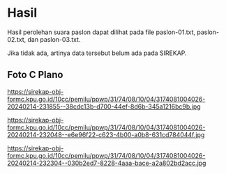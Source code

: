 # Hasil

Hasil perolehan suara paslon dapat dilihat pada file paslon-01.txt, paslon-02.txt, dan paslon-03.txt.

Jika tidak ada, artinya data tersebut belum ada pada SIREKAP.

## Foto C Plano

https://sirekap-obj-formc.kpu.go.id/10cc/pemilu/ppwp/31/74/08/10/04/3174081004026-20240214-231855--38cdc13b-d700-44ef-8d6b-345a1216bc9b.jpg

https://sirekap-obj-formc.kpu.go.id/10cc/pemilu/ppwp/31/74/08/10/04/3174081004026-20240214-232048--e6e96f22-c623-4b00-a0b8-631cd784044f.jpg

https://sirekap-obj-formc.kpu.go.id/10cc/pemilu/ppwp/31/74/08/10/04/3174081004026-20240214-232304--030b2ed7-8228-4aaa-bace-a2a802bd2acc.jpg
